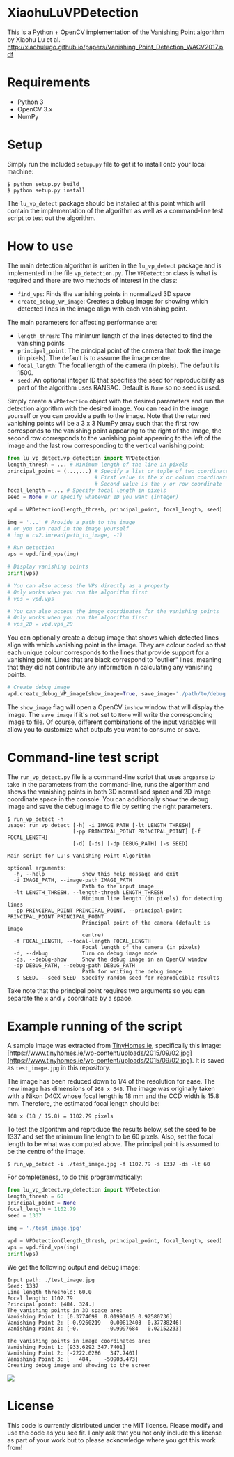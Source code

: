 # XiaohuLuVPDetection
This is a Python + OpenCV implementation of the Vanishing Point algorithm by Xiaohu Lu et al. - http://xiaohulugo.github.io/papers/Vanishing_Point_Detection_WACV2017.pdf

# Requirements
* Python 3
* OpenCV 3.x
* NumPy

# Setup

Simply run the included `setup.py` file to get it to install onto your local
machine:

```
$ python setup.py build
$ python setup.py install
```

The `lu_vp_detect` package should be installed at this point which will
contain the implementation of the algorithm as well as a command-line test
script to test out the algorithm.

# How to use

The main detection algorithm is written in the `lu_vp_detect` package and is
implemented in the file `vp_detection.py`.  The `VPDetection` class is what
is required and there are two methods of interest in the class:

* `find_vps`: Finds the vanishing points in normalized 3D space
* `create_debug_VP_image`: Creates a debug image for showing which
detected lines in the image align with each vanishing point.

The main parameters for affecting performance are:

* `length_thresh`: The minimum length of the lines detected to find the
vanishing points
* `principal_point`: The principal point of the camera that took the image
(in pixels).  The default is to assume the image centre.
* `focal_length`: The focal length of the camera (in pixels).  The default
is 1500.
* `seed`: An optional integer ID that specifies the seed for reproducibility
as part of the algorithm uses RANSAC.  Default is `None` so no seed is used.

Simply create a `VPDetection` object with the desired parameters and run the
detection algorithm with the desired image.  You can read in the image yourself
or you can provide a path to the image.  Note that the returned vanishing
points will be a 3 x 3 NumPy array such that the first row corresponds to the
vanishing point appearing to the right of the image, the second row
corresponds to the vanishing point appearing to the left of the image and the
last row corresponding to the vertical vanishing point:

```python
from lu_vp_detect.vp_detection import VPDetection
length_thresh = ... # Minimum length of the line in pixels
principal_point = (...,...) # Specify a list or tuple of two coordinates
                            # First value is the x or column coordinate
                            # Second value is the y or row coordinate
focal_length = ... # Specify focal length in pixels
seed = None # Or specify whatever ID you want (integer)

vpd = VPDetection(length_thresh, principal_point, focal_length, seed)

img = '...' # Provide a path to the image
# or you can read in the image yourself
# img = cv2.imread(path_to_image, -1)

# Run detection
vps = vpd.find_vps(img)

# Display vanishing points
print(vps)

# You can also access the VPs directly as a property
# Only works when you run the algorithm first
# vps = vpd.vps

# You can also access the image coordinates for the vanishing points
# Only works when you run the algorithm first
# vps_2D = vpd.vps_2D
```

You can optionally create a debug image that shows which detected lines align
with which vanishing point in the image.  They are colour coded so that each
unique colour corresponds to the lines that provide support for a vanishing
point.  Lines that are black correspond to "outlier" lines, meaning that they
did not contribute any information in calculating any vanishing points.

```python
# Create debug image
vpd.create_debug_VP_image(show_image=True, save_image='./path/to/debug.png')
```

The `show_image` flag will open a OpenCV `imshow` window that will display the
image.  The `save_image` if it's not set to `None` will write the corresponding
image to file.  Of course, different combinations of the input variables will
allow you to customize what outputs you want to consume or save.

# Command-line test script

The `run_vp_detect.py` file is a command-line script that uses `argparse` to
take in the parameters from the command-line, runs the algorithm and shows
the vanishing points in both 3D normalised space and 2D image coordinate space
in the console.  You can additionally show the debug image and save the debug
image to file by setting the right parameters.

```
$ run_vp_detect -h
usage: run_vp_detect [-h] -i IMAGE_PATH [-lt LENGTH_THRESH]
                     [-pp PRINCIPAL_POINT PRINCIPAL_POINT] [-f FOCAL_LENGTH]
                     [-d] [-ds] [-dp DEBUG_PATH] [-s SEED]

Main script for Lu's Vanishing Point Algorithm

optional arguments:
  -h, --help            show this help message and exit
  -i IMAGE_PATH, --image-path IMAGE_PATH
                        Path to the input image
  -lt LENGTH_THRESH, --length-thresh LENGTH_THRESH
                        Minimum line length (in pixels) for detecting lines
  -pp PRINCIPAL_POINT PRINCIPAL_POINT, --principal-point PRINCIPAL_POINT PRINCIPAL_POINT
                        Principal point of the camera (default is image
                        centre)
  -f FOCAL_LENGTH, --focal-length FOCAL_LENGTH
                        Focal length of the camera (in pixels)
  -d, --debug           Turn on debug image mode
  -ds, --debug-show     Show the debug image in an OpenCV window
  -dp DEBUG_PATH, --debug-path DEBUG_PATH
                        Path for writing the debug image
  -s SEED, --seed SEED  Specify random seed for reproducible results
```

Take note that the principal point requires two arguments so you can
separate the `x` and `y` coordinate by a space.

# Example running of the script

A sample image was extracted from [TinyHomes.ie](https://tinyhomes.ie),
specifically this image: [https://www.tinyhomes.ie/wp-content/uploads/2015/09/02.jpg](https://www.tinyhomes.ie/wp-content/uploads/2015/09/02.jpg).
It is saved as `test_image.jpg` in this repository.

The image has been reduced down to 1/4 of the resolution for ease.
The new image has dimensions of `968 x 648`.  The image was originally
taken with a Nikon D40X whose focal length is 18 mm and the CCD width is
15.8 mm.  Therefore, the estimated focal length should be:

`968 x (18 / 15.8) = 1102.79 pixels`

To test the algorithm and reproduce the results below, set the
seed to be 1337 and set the minimum line length to be 60 pixels.  Also,
set the focal length to be what was computed above.  The principal
point is assumed to be the centre of the image.

`$ run_vp_detect -i ./test_image.jpg -f 1102.79 -s 1337 -ds -lt 60`

For completeness, to do this programmatically:

```python
from lu_vp_detect.vp_detection import VPDetection
length_thresh = 60
principal_point = None
focal_length = 1102.79
seed = 1337

img = './test_image.jpg'

vpd = VPDetection(length_thresh, principal_point, focal_length, seed)
vps = vpd.find_vps(img)
print(vps)
```

We get the following output and debug image:

```
Input path: ./test_image.jpg
Seed: 1337
Line length threshold: 60.0
Focal length: 1102.79
Principal point: [484. 324.]
The vanishing points in 3D space are:
Vanishing Point 1: [0.3774699  0.01993015 0.92580736]
Vanishing Point 2: [-0.9260219   0.00812403  0.37738246]
Vanishing Point 3: [-0.         -0.9997684   0.02152233]

The vanishing points in image coordinates are:
Vanishing Point 1: [933.6292 347.7401]
Vanishing Point 2: [-2222.0286   347.7401]
Vanishing Point 3: [   484.    -50903.473]
Creating debug image and showing to the screen
```
![](https://i.imgur.com/svI8tSC.png)

# License

This code is currently distributed under the MIT license.  Please modify and
use the code as you see fit.  I only ask that you not only include this
license as part of your work but to please acknowledge where you got this
work from!

